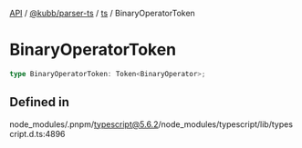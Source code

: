 [API](../../../../../packages.md) / [@kubb/parser-ts](../../../index.md) / [ts](../index.md) / BinaryOperatorToken

# BinaryOperatorToken

```ts
type BinaryOperatorToken: Token<BinaryOperator>;
```

## Defined in

node\_modules/.pnpm/typescript@5.6.2/node\_modules/typescript/lib/typescript.d.ts:4896
